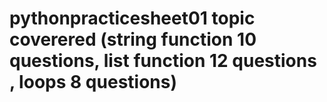 # pythonpracticesheet01 topic coverered (string function 10 questions, list function 12 questions , loops 8 questions)
